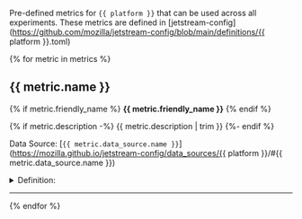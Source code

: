 Pre-defined metrics for `{{ platform }}` that can be used across all experiments. These metrics are defined in [jetstream-config](https://github.com/mozilla/jetstream-config/blob/main/definitions/{{ platform }}.toml)

{% for metric in metrics %}
## {{ metric.name }}

{% if metric.friendly_name %}
**{{ metric.friendly_name }}**
{% endif %}

{% if metric.description -%}
{{ metric.description | trim }}
{%- endif %}

Data Source: [`{{ metric.data_source.name }}`](https://mozilla.github.io/jetstream-config/data_sources/{{ platform }}/#{{ metric.data_source.name }})

<details>
<summary>Definition:</summary>

```sql
{{ metric.select_expression | trim }}
```
</details>

---

{% endfor %}
